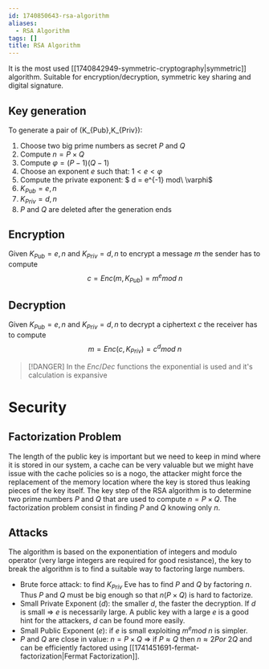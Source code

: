 ```yaml
---
id: 1740850643-rsa-algorithm
aliases:
  - RSA Algorithm
tags: []
title: RSA Algorithm
---
```


It is the most used [[1740842949-symmetric-cryptography|symmetric]] algorithm. Suitable for encryption/decryption, 
symmetric key sharing and digital signature.

## Key generation
To generate a pair of (K_{Pub},K_{Priv}):
1. Choose two big prime numbers as secret $P$ and $Q$
2. Compute $n = P \times Q$
3. Compute $\varphi = (P-1)(Q-1)$
4. Choose an exponent $e$ such that: $1 < e < \varphi$
5. Compute the private exponent: $ d = e^{-1} mod\ \varphi$
6. $K_{Pub} = {e,n}$
7. $K_{Priv} = {d,n}$
9. $P$ and $Q$ are deleted after the generation ends

## Encryption
Given $K_{Pub} = {e,n}$ and $K_{Priv} = {d,n}$ to encrypt a message $m$ the sender has to compute 
$$
    c = Enc(m,K_{Pub}) = m^e mod\ n
$$

## Decryption
Given $K_{Pub} = {e,n}$ and $K_{Priv} = {d,n}$ to decrypt a ciphertext $c$ the receiver has to compute 
$$
    m = Enc(c,K_{Priv}) = c^d mod\ n 
$$

> [!DANGER]
> In the $Enc/Dec$ functions the exponential is used and it's calculation is expansive



# Security
## Factorization Problem 
The length of the public key is important but we need to keep in mind where it is stored in our system, a cache can be very 
valuable but we might have issue with the cache policies so is a nogo, the attacker might force the replacement of the memory location where the key is stored thus leaking pieces of the key itself.
The key step of the RSA algorithm is to determine two prime numbers $P$ and $Q$ that are used to compute $n = P \times Q$. 
The factorization problem consist in finding $P$ and $Q$ knowing only $n$. 

## Attacks
The algorithm is based on the exponentiation of integers and modulo operator (very large integers 
are required for good resistance), the key to break the algorithm is to find a suitable way to factoring large numbers.

- Brute force attack: to find $K_{Priv}$ Eve has to find $P$ and $Q$ by factoring $n$. Thus $P$ and $Q$ must be big 
enough so that $n(P\times Q)$ is hard to factorize.
- Small Private Exponent ($d$): the smaller $d$, the faster the decryption. If $d$ is small => $e$ is necessarily large.
A public key with a large $e$ is a good hint for the attackers, $d$ can be found more easily.
- Small Public Exponent ($e$): if $e$ is small exploiting $m^e  mod\ n$ is simpler.
- $P$ and $Q$ are close in value: $n = P \times Q$ => if $P \approx Q$ then $n \approx 2P or\ 2Q$ and can be 
efficiently factored using [[1741451691-fermat-factorization|Fermat Factorization]].




